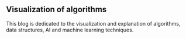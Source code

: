 ## Visualization of algorithms
This blog is dedicated to the visualization and explanation of algorithms, data structures, AI and machine learning techniques.
